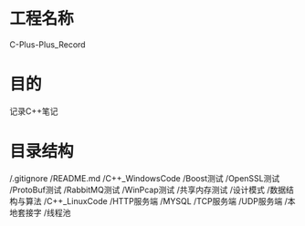 # 工程名称
  C-Plus-Plus_Record

# 目的
  记录C++笔记

# 目录结构
  /.gitignore
  /README.md
  /C++_WindowsCode
      /Boost测试
      /OpenSSL测试
      /ProtoBuf测试
      /RabbitMQ测试
      /WinPcap测试
      /共享内存测试
      /设计模式
      /数据结构与算法
  /C++_LinuxCode 
      /HTTP服务端
      /MYSQL
      /TCP服务端
      /UDP服务端
      /本地套接字
      /线程池

